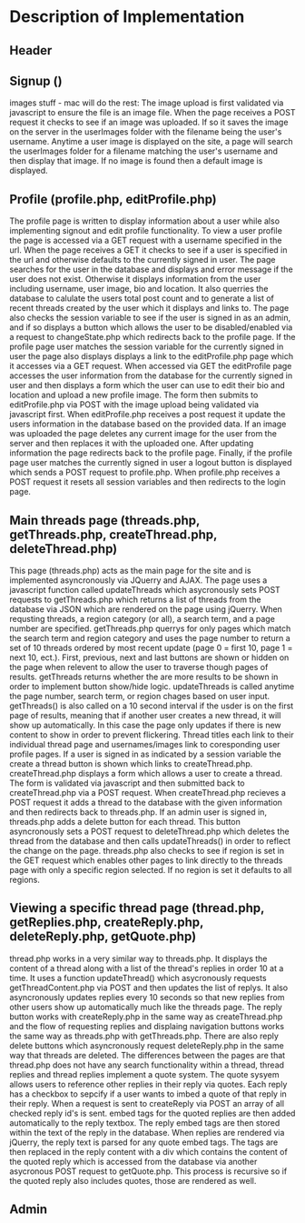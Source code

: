 # Description of Implementation

## Header

## Signup ()

images stuff - mac will do the rest: The image upload is first validated via javascript to ensure the file is an image file. When the page receives a POST request it checks to see if an image was uploaded. If so it saves the image on the server in the userImages folder with the filename being the user's username. Anytime a user image is displayed on the site, a page will search the userImages folder for a filename matching the user's username and then display that image. If no image is found then a default image is displayed.

## Profile (profile.php, editProfile.php)

The profile page is written to display information about a user while also implementing signout and edit profile functionality. To view a user profile the page is accessed via a GET request with a username specified in the url. When the page receives a GET it checks to see if a user is specified in the url and otherwise defaults to the currently signed in user. The page searches for the user in the database and displays and error message if the user does not exist. Otherwise it displays information from the user including username, user image, bio and location. It also querries the database to calulate the users total post count and to generate a list of recent threads created by the user which it displays and links to. The page also checks the session variable to see if the user is signed in as an admin, and if so displays a button which allows the user to be disabled/enabled via a request to changeState.php which redirects back to the profile page. If the profile page user matches the session variable for the currently signed in user the page also displays displays a link to the editProfile.php page which it accesses via a GET request. When accessed via GET the editProfile page accesses the user information from the database for the currently signed in user and then displays a form which the user can use to edit their bio and location and upload a new profile image. The form then submits to editProfile.php via POST with the image upload being validated via javascript first. When editProfile.php receives a post request it update the users information in the database based on the provided data. If an image was uploaded the page deletes any current image for the user from the server and then replaces it with the uploaded one. After updating information the page redirects back to the profile page. Finally, if the profile page user matches the currently signed in user a logout button is displayed which sends a POST request to profile.php. When profile.php receives a POST request it resets all session variables and then redirects to the login page.

## Main threads page (threads.php, getThreads.php, createThread.php, deleteThread.php)

This page (threads.php) acts as the main page for the site and is implemented asyncronously via JQuerry and AJAX. The page uses a javascript function called updateThreads which asycronously sets POST requests to getThreads.php which returns a list of threads from the database via JSON which are rendered on the page using jQuerry. When requsting threads, a region category (or all), a search term, and a page number are specified. getThreads.php querrys for only pages which match the search term and region category and uses the page number to return a set of 10 threads ordered by most recent update (page 0 = first 10, page 1 = next 10, ect.). First, previous, next and last buttons are shown or hidden on the page when relevent to allow the user to traverse though pages of results. getThreads returns whether the are more results to be shown in order to implement button show/hide logic. updateThreads is called anytime the page number, search term, or region chages based on user input. getThreads() is also called on a 10 second interval if the usder is on the first page of results, meaning that if another user creates a new thread, it will show up automatically. In this case the page only updates if there is new content to show in order to prevent flickering. Thread titles each link to their individual thread page and usernames/images link to coresponding user profile pages. If a user is signed in as indicated by a session variable the create a thread button is shown which links to createThread.php. createThread.php displays a form which allows a user to create a thread. The form is validated via javascript and then submitted back to createThread.php via a POST request. When createThread.php recieves a POST request it adds a thread to the database with the given information and then redirects back to threads.php. If an admin user is signed in, threads.php adds a delete button for each thread. This button asyncronously sets a POST request to deleteThread.php which deletes the thread from the database and then calls updateThreads() in order to reflect the change on the page. threads.php also checks to see if region is set in the GET request which enables other pages to link directly to the threads page with only a specific region selected. If no region is set it defaults to all regions.

## Viewing a specific thread page (thread.php, getReplies.php, createReply.php, deleteReply.php, getQuote.php)

thread.php works in a very similar way to threads.php. It displays the content of a thread along with a list of the thread's replies in order 10 at a time. It uses a function updateThread() which asycronously requests getThreadContent.php via POST and then updates the list of replys. It also asyncronously updates replies every 10 seconds so that new replies from other users show up automatically much like the threads page. The reply button works with createReply.php in the same way as createThread.php and the flow of requesting replies and displaing navigation buttons works the same way as threads.php with getThreads.php. There are also reply delete buttons which asyncronously request deleteReply.php in the same way that threads are deleted. The differences between the pages are that thread.php does not have any search functionality within a thread, thread replies and thread replies implement a quote system. The quote sysyem allows users to reference other replies in their reply via quotes. Each reply has a checkbox to sepcify if a user wants to imbed a quote of that reply in their reply. When a request is sent to createReply via POST an array of all checked reply id's is sent. embed tags for the quoted replies are then added automatically to the reply textbox. The reply embed tags are then stored within the text of the reply in the database. When replies are rendered via jQuerry, the reply text is parsed for any quote embed tags. The tags are then replaced in the reply content with a div which contains the content of the quoted reply which is accessed from the database via another asycronous POST request to getQuote.php. This process is recursive so if the quoted reply also includes quotes, those are rendered as well.

## Admin